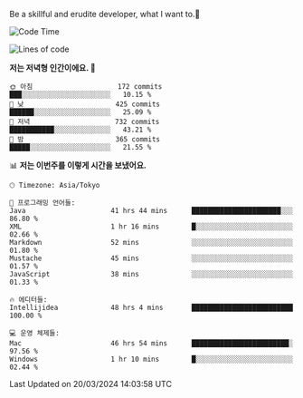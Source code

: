 Be a skillful and erudite developer, what I want to.👶

<!--START_SECTION:waka-->
![Code Time](http://img.shields.io/badge/Code%20Time-564%20hrs%2058%20mins-blue)

![Lines of code](https://img.shields.io/badge/%EC%A0%80%EB%8A%94%20%EC%97%AC%ED%83%9C%EA%B9%8C%EC%A7%80%20-785.1%20thousand%20%EC%A4%84%EC%9D%98%20%EC%BD%94%EB%93%9C%EB%A5%BC%20%EC%9E%91%EC%84%B1%ED%96%88%EC%96%B4%EC%9A%94.-blue)

**저는 저녁형 인간이에요. 🦉** 

```text
🌞 아침                     172 commits         ███░░░░░░░░░░░░░░░░░░░░░░   10.15 % 
🌆 낮　                     425 commits         ██████░░░░░░░░░░░░░░░░░░░   25.09 % 
🌃 저녁                     732 commits         ███████████░░░░░░░░░░░░░░   43.21 % 
🌙 밤　                     365 commits         █████░░░░░░░░░░░░░░░░░░░░   21.55 % 
```


📊 **저는 이번주를 이렇게 시간을 보냈어요.** 

```text
🕑︎ Timezone: Asia/Tokyo

💬 프로그래밍 언어들: 
Java                     41 hrs 44 mins      ██████████████████████░░░   86.80 % 
XML                      1 hr 16 mins        █░░░░░░░░░░░░░░░░░░░░░░░░   02.66 % 
Markdown                 52 mins             ░░░░░░░░░░░░░░░░░░░░░░░░░   01.80 % 
Mustache                 45 mins             ░░░░░░░░░░░░░░░░░░░░░░░░░   01.57 % 
JavaScript               38 mins             ░░░░░░░░░░░░░░░░░░░░░░░░░   01.33 % 

🔥 에디터들: 
Intellijidea             48 hrs 4 mins       █████████████████████████   100.00 % 

💻 운영 체제들: 
Mac                      46 hrs 54 mins      ████████████████████████░   97.56 % 
Windows                  1 hr 10 mins        █░░░░░░░░░░░░░░░░░░░░░░░░   02.44 % 
```


 Last Updated on 20/03/2024 14:03:58 UTC
<!--END_SECTION:waka-->
